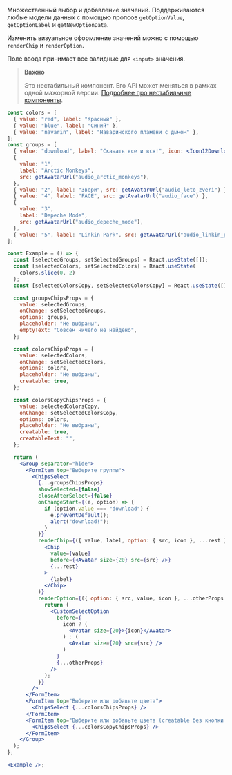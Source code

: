 Множественный выбор и добавление значений. Поддерживаются любые модели данных с помощью пропсов `getOptionValue`, `getOptionLabel` и `getNewOptionData`.

Изменить визуальное оформление значений можно с помощью `renderChip` и `renderOption`.

Поле ввода принимает все валидные для `<input>` значения.

> **Важно**
>
> Это нестабильный компонент. Его API может меняться в рамках одной мажорной версии. [Подробнее про нестабильные компоненты](https://vkcom.github.io/VKUI/#/Unstable).

```jsx { "props": { "layout": false, "iframe": false } }
const colors = [
  { value: "red", label: "Красный" },
  { value: "blue", label: "Синий" },
  { value: "navarin", label: "Наваринского пламени с дымом" },
];
const groups = [
  { value: "download", label: "Скачать все и вся!", icon: <Icon12Download /> },
  {
    value: "1",
    label: "Arctic Monkeys",
    src: getAvatarUrl("audio_arctic_monkeys"),
  },
  { value: "2", label: "Звери", src: getAvatarUrl("audio_leto_zveri") },
  { value: "4", label: "FACE", src: getAvatarUrl("audio_face") },
  {
    value: "3",
    label: "Depeche Mode",
    src: getAvatarUrl("audio_depeche_mode"),
  },
  { value: "5", label: "Linkin Park", src: getAvatarUrl("audio_linkin_park") },
];

const Example = () => {
  const [selectedGroups, setSelectedGroups] = React.useState([]);
  const [selectedColors, setSelectedColors] = React.useState(
    colors.slice(0, 2)
  );
  const [selectedColorsCopy, setSelectedColorsCopy] = React.useState([]);

  const groupsChipsProps = {
    value: selectedGroups,
    onChange: setSelectedGroups,
    options: groups,
    placeholder: "Не выбраны",
    emptyText: "Совсем ничего не найдено",
  };

  const colorsChipsProps = {
    value: selectedColors,
    onChange: setSelectedColors,
    options: colors,
    placeholder: "Не выбраны",
    creatable: true,
  };

  const colorsCopyChipsProps = {
    value: selectedColorsCopy,
    onChange: setSelectedColorsCopy,
    options: colors,
    placeholder: "Не выбраны",
    creatable: true,
    creatableText: "",
  };

  return (
    <Group separator="hide">
      <FormItem top="Выберите группы">
        <ChipsSelect
          {...groupsChipsProps}
          showSelected={false}
          closeAfterSelect={false}
          onChangeStart={(e, option) => {
            if (option.value === "download") {
              e.preventDefault();
              alert("download!");
            }
          }}
          renderChip={({ value, label, option: { src, icon }, ...rest }) => (
            <Chip
              value={value}
              before={<Avatar size={20} src={src} />}
              {...rest}
            >
              {label}
            </Chip>
          )}
          renderOption={({ option: { src, value, icon }, ...otherProps }) => {
            return (
              <CustomSelectOption
                before={
                  icon ? (
                    <Avatar size={20}>{icon}</Avatar>
                  ) : (
                    <Avatar size={20} src={src} />
                  )
                }
                {...otherProps}
              />
            );
          }}
        />
      </FormItem>
      <FormItem top="Выберите или добавьте цвета">
        <ChipsSelect {...colorsChipsProps} />
      </FormItem>
      <FormItem top="Выберите или добавьте цвета (creatable без кнопки создания)">
        <ChipsSelect {...colorsCopyChipsProps} />
      </FormItem>
    </Group>
  );
};

<Example />;
```
